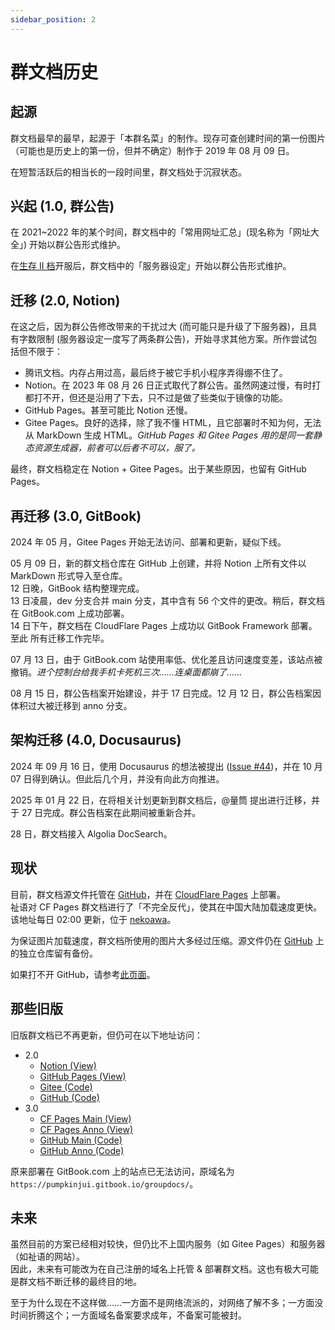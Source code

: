 ```yaml
---
sidebar_position: 2
---
```


# 群文档历史

## 起源

群文档最早的最早，起源于「本群名菜」的制作。现存可查创建时间的第一份图片（可能也是历史上的第一份，但并不确定）制作于 2019 年 08 月 09 日。

在短暂活跃后的相当长的一段时间里，群文档处于沉寂状态。

## 兴起 (1.0, 群公告)

在 2021~2022 年的某个时间，群文档中的「常用网址汇总」(现名称为「网址大全」) 开始以群公告形式维护。

在[生存 II 档](../servers/SurvivalIII/summary#历史)开服后，群文档中的「服务器设定」开始以群公告形式维护。

## 迁移 (2.0, Notion)

在这之后，因为群公告修改带来的干扰过大 (而可能只是升级了下服务器)，且具有字数限制 (服务器设定一度写了两条群公告)，开始寻求其他方案。所作尝试包括但不限于：

- 腾讯文档。内存占用过高，最后终于被它手机小程序弄得绷不住了。
- Notion。在 2023 年 08 月 26 日正式取代了群公告。虽然网速过慢，有时打都打不开，但还是沿用了下去，只不过是做了些类似于镜像的功能。
- GitHub Pages。甚至可能比 Notion 还慢。
- Gitee Pages。良好的选择，除了我不懂 HTML，且它部署时不知为何，无法从 MarkDown 生成 HTML。*GitHub Pages 和 Gitee Pages 用的是同一套静态资源生成器，前者可以后者不可以，服了。*

最终，群文档稳定在 Notion + Gitee Pages。出于某些原因，也留有 GitHub Pages。

## 再迁移 (3.0, GitBook)

2024 年 05 月，Gitee Pages 开始无法访问、部署和更新，疑似下线。

05 月 09 日，新的群文档仓库在 GitHub 上创建，并将 Notion 上所有文件以 MarkDown 形式导入至仓库。  
12 日晚，GitBook 结构整理完成。  
13 日凌晨，dev 分支合并 main 分支，其中含有 56 个文件的更改。稍后，群文档在 GitBook.com 上成功部署。  
14 日下午，群文档在 CloudFlare Pages 上成功以 GitBook Framework 部署。至此 所有迁移工作完毕。

07 月 13 日，由于 GitBook.com 站使用率低、优化差且访问速度变差，该站点被撤销。*进个控制台给我手机卡死机三次……连桌面都崩了……*

08 月 15 日，群公告档案开始建设，并于 17 日完成。12 月 12 日，群公告档案因体积过大被迁移到 anno 分支。

## 架构迁移 (4.0, Docusaurus)

2024 年 09 月 16 日，使用 Docusaurus 的想法被提出 ([Issue #44](https://github.com/PumpkinJui/groupdocs/issues/44))，并在 10 月 07 日得到确认。但此后几个月，并没有向此方向推进。

2025 年 01 月 22 日，在将相关计划更新到群文档后，@量筒 提出进行迁移，并于 27 日完成。群公告档案在此期间被重新合并。

28 日，群文档接入 Algolia DocSearch。

## 现状

目前，群文档源文件托管在 [GitHub](https://github.com/PumpkinJui/groupdocs)，并在 [CloudFlare Pages](https://groupdocs.pages.dev/) 上部署。  
祉语对 CF Pages 群文档进行了「不完全反代」，使其在中国大陆加载速度更快。该地址每日 02:00 更新，位于 [nekoawa](https://docs.nekoawa.com)。

为保证图片加载速度，群文档所使用的图片大多经过压缩。源文件仍在 [GitHub](https://github.com/PumpkinJui/groupdocs-images) 上的独立仓库留有备份。  

如果打不开 GitHub，请参考[此页面](../tools/howto/access_github)。

## 那些旧版

旧版群文档已不再更新，但仍可在以下地址访问：

- 2.0
  - [Notion (View)](https://pumpkinjui.notion.site/3196cdb181cd4c609a0ddf76d27cb9f9)
  - [GitHub Pages (View)](https://pumpkinjui.github.io/groupdocs-legacy)
  - [Gitee (Code)](https://gitee.com/pumpkinjui/groupdocs-legacy)
  - [GitHub (Code)](https://github.com/PumpkinJui/groupdocs-legacy)
- 3.0
  - [CF Pages Main (View)](https://legacy_main.groupdocs.pages.dev/)
  - [CF Pages Anno (View)](https://legacy_anno.groupdocs.pages.dev/)
  - [GitHub Main (Code)](https://github.com/PumpkinJui/groupdocs/tree/legacy_main)
  - [GitHub Anno (Code)](https://github.com/PumpkinJui/groupdocs/tree/legacy_anno)

原来部署在 GitBook.com 上的站点已无法访问，原域名为 `https://pumpkinjui.gitbook.io/groupdocs/`。

## 未来

虽然目前的方案已经相对较快，但仍比不上国内服务（如 Gitee Pages）和服务器（如祉语的网站）。  
因此，未来有可能改为在自己注册的域名上托管 & 部署群文档。这也有极大可能是群文档不断迁移的最终目的地。

至于为什么现在不这样做……一方面不是网络流派的，对网络了解不多；一方面没时间折腾这个；一方面域名备案要求成年，不备案可能被封。
